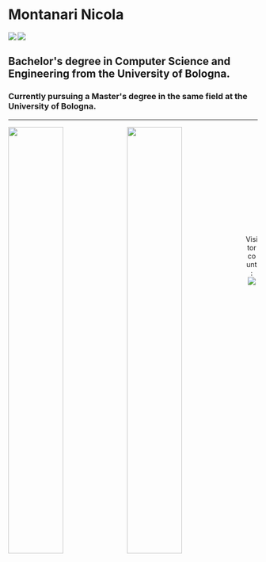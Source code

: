 # **Montanari Nicola**

<img align="left" src="https://img.shields.io/badge/Education-BSc%20in%20Computer%20Science-blueviolet?style=for-the-badge"/>

<img align="left" src="https://img.shields.io/badge/Status-Master's%20Degree%20student-success?style=for-the-badge"/>

<br/>

## **Bachelor's degree in Computer Science and Engineering from the University of Bologna.**
### **Currently pursuing a Master's degree in the same field at the University of Bologna.**

---

<img align="left" width="47%" src="https://github-readme-stats.vercel.app/api?username=NIK4658&count_private=true&show_icons=true&hide_rank=true" />

<img align="left" width="47%" src="https://github-readme-stats-sigma-five.vercel.app/api/top-langs/?username=NIK4658&layout=compact" />

</br></br></br>
</br></br></br>
</br></br></br>
</br></br></br>


<p align="center"> 
  Visitor count:<br>
  <img src="https://profile-counter.glitch.me/NIK4658/count.svg" />
</p>
